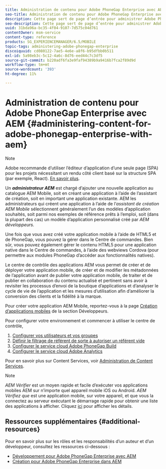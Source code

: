 ```yaml
---
title: Administration de contenu pour Adobe PhoneGap Enterprise avec AEM
seo-title: Administration de contenu pour Adobe PhoneGap Enterprise avec AEM
description: Cette page sert de page d’entrée pour administrer Adobe PhoneGap Enterprise.
seo-description: Cette page sert de page d’entrée pour administrer Adobe PhoneGap Enterprise.
uuid: 31bda96a-bc35-4f04-9107-7d575c04d761
contentOwner: msm-service
content-type: reference
products: SG_EXPERIENCEMANAGER/6.5/MOBILE
topic-tags: administering-adobe-phonegap-enterprise
discoiquuid: cd080122-7ae5-4e6e-a8f6-b95dfbb0b511
exl-id: 5a98eb3c-5c12-4a6c-8d76-eed44c7c3df5
source-git-commit: b220adf6fa3e9faf94389b9a9416b7fca2f89d9d
workflow-type: tm+mt
source-wordcount: '393'
ht-degree: 11%

---
```


# Administration de contenu pour Adobe PhoneGap Enterprise avec AEM {#administering-content-for-adobe-phonegap-enterprise-with-aem}

>[!NOTE]
>
>Adobe recommande d’utiliser l’éditeur d’application d’une seule page (SPA) pour les projets nécessitant un rendu côté client basé sur la structure SPA (par exemple, React). [En savoir plus](/help/sites-developing/spa-overview.md).

Un ***administrateur AEM*** est chargé d’ajouter une nouvelle application au catalogue AEM Mobile, soit en créant une application à l’aide de l’assistant de création, soit en important une application existante. AEM les administrateurs qui créent une application à l’aide de l’*assistant de création AEM Mobile* sélectionnent généralement l’un des modèles d’application souhaités, soit parmi nos exemples de référence prêts à l’emploi, soit (dans la plupart des cas) un modèle d’application personnalisé créé par *AEM développeurs.*

Une fois que vous avez créé votre application mobile à l’aide de HTML5 et de PhoneGap, vous pouvez la gérer dans le Centre de commandes. Bien sûr, vous pouvez également gérer le contenu HTML5 pour une application native dans le Centre de commandes, à l’aide des webviews Cordova (pour permettre aux modules PhoneGap d’accéder aux fonctionnalités natives).

Le centre de contrôle des applications AEM vous permet de créer et de déployer votre application mobile, de créer et de modifier les métadonnées de l’application avant de publier votre application mobile, de traiter et de publier en collaboration du contenu actualisé et pertinent sans avoir à revisiter les processus d’envoi de la boutique d’applications et d’analyser le cycle de vie de l’application et les mesures d’utilisation afin d’améliorer la conversion des clients et la fidélité à la marque.

Pour créer votre application AEM Mobile, reportez-vous à la page [Création d’applications mobiles](/help/mobile/building-app-mobile-phonegap.md) de la section Développeurs.

Pour configurer votre environnement et commencer à utiliser le centre de contrôle,

1. [Configurer vos utilisateurs et vos groupes](/help/mobile/configure-users-groups.md)
1. [Définir le filtrage de référent de sorte à autoriser un référent vide ](/help/mobile/setting-referrer-filter-empty.md)
1. [Configurer le service cloud Adobe PhoneGap Build ](/help/mobile/configure-phonegap-build-cloud.md)
1. [Configurer le service cloud Adobe Analytics ](/help/mobile/configure-adobe-mobile-cloud-service.md)

Pour en savoir plus sur Content Services, voir [Administration de Content Services](/help/mobile/developing-content-services.md).

>[!NOTE]
>
>*AEM Vérifier* est un moyen rapide et facile d’exécuter vos applications mobiles AEM sur n’importe quel appareil mobile iOS ou Android. *AEM Vérifiez que* est une application mobile, sur votre appareil, et que vous la connectez au serveur exécutant le démarrage rapide pour obtenir une liste des applications à afficher. Cliquez [ici](/help/mobile/phonegap-mobile-quickstart.md) pour afficher les détails.

## Ressources supplémentaires {#additional-resources}

Pour en savoir plus sur les rôles et les responsabilités d’un auteur et d’un développeur, consultez les ressources ci-dessous :

* [Développement pour Adobe PhoneGap Enterprise avec AEM](/help/mobile/developing-in-phonegap.md)
* [Création pour Adobe PhoneGap Enterprise dans AEM](/help/mobile/phonegap.md)
